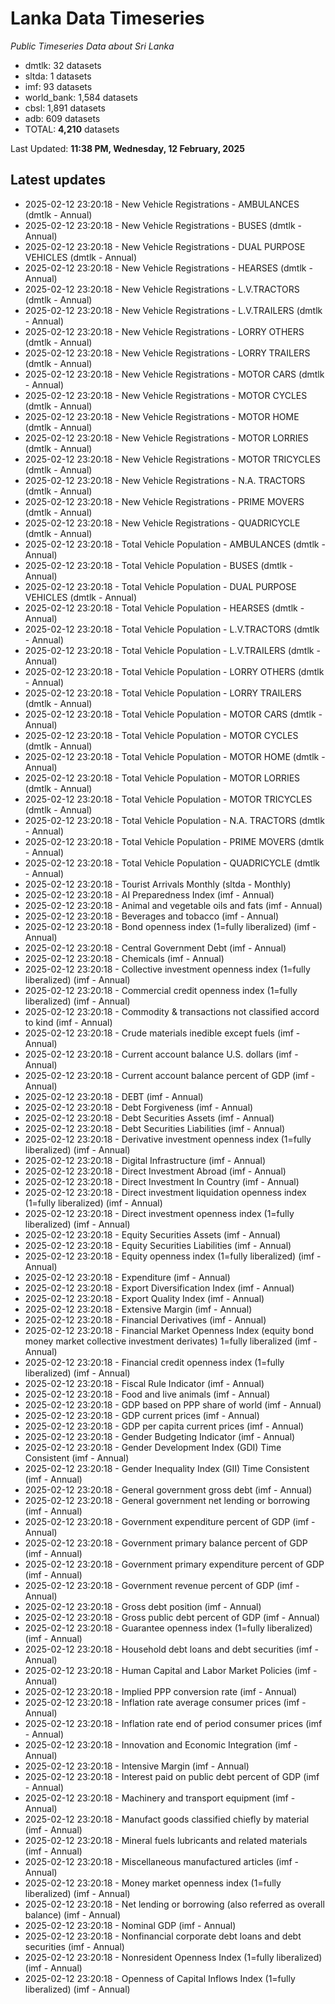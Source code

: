 # Lanka Data Timeseries
*Public Timeseries Data about Sri Lanka*

* dmtlk: 32 datasets
* sltda: 1 datasets
* imf: 93 datasets
* world_bank: 1,584 datasets
* cbsl: 1,891 datasets
* adb: 609 datasets
* TOTAL: **4,210** datasets

Last Updated: **11:38 PM, Wednesday, 12 February, 2025**

## Latest updates

* 2025-02-12 23:20:18 - New Vehicle Registrations - AMBULANCES (dmtlk - Annual)
* 2025-02-12 23:20:18 - New Vehicle Registrations - BUSES (dmtlk - Annual)
* 2025-02-12 23:20:18 - New Vehicle Registrations - DUAL PURPOSE VEHICLES (dmtlk - Annual)
* 2025-02-12 23:20:18 - New Vehicle Registrations - HEARSES (dmtlk - Annual)
* 2025-02-12 23:20:18 - New Vehicle Registrations - L.V.TRACTORS (dmtlk - Annual)
* 2025-02-12 23:20:18 - New Vehicle Registrations - L.V.TRAILERS (dmtlk - Annual)
* 2025-02-12 23:20:18 - New Vehicle Registrations - LORRY OTHERS (dmtlk - Annual)
* 2025-02-12 23:20:18 - New Vehicle Registrations - LORRY TRAILERS (dmtlk - Annual)
* 2025-02-12 23:20:18 - New Vehicle Registrations - MOTOR CARS (dmtlk - Annual)
* 2025-02-12 23:20:18 - New Vehicle Registrations - MOTOR CYCLES (dmtlk - Annual)
* 2025-02-12 23:20:18 - New Vehicle Registrations - MOTOR HOME (dmtlk - Annual)
* 2025-02-12 23:20:18 - New Vehicle Registrations - MOTOR LORRIES (dmtlk - Annual)
* 2025-02-12 23:20:18 - New Vehicle Registrations - MOTOR TRICYCLES (dmtlk - Annual)
* 2025-02-12 23:20:18 - New Vehicle Registrations - N.A. TRACTORS (dmtlk - Annual)
* 2025-02-12 23:20:18 - New Vehicle Registrations - PRIME MOVERS (dmtlk - Annual)
* 2025-02-12 23:20:18 - New Vehicle Registrations - QUADRICYCLE (dmtlk - Annual)
* 2025-02-12 23:20:18 - Total Vehicle Population - AMBULANCES (dmtlk - Annual)
* 2025-02-12 23:20:18 - Total Vehicle Population - BUSES (dmtlk - Annual)
* 2025-02-12 23:20:18 - Total Vehicle Population - DUAL PURPOSE VEHICLES (dmtlk - Annual)
* 2025-02-12 23:20:18 - Total Vehicle Population - HEARSES (dmtlk - Annual)
* 2025-02-12 23:20:18 - Total Vehicle Population - L.V.TRACTORS (dmtlk - Annual)
* 2025-02-12 23:20:18 - Total Vehicle Population - L.V.TRAILERS (dmtlk - Annual)
* 2025-02-12 23:20:18 - Total Vehicle Population - LORRY OTHERS (dmtlk - Annual)
* 2025-02-12 23:20:18 - Total Vehicle Population - LORRY TRAILERS (dmtlk - Annual)
* 2025-02-12 23:20:18 - Total Vehicle Population - MOTOR CARS (dmtlk - Annual)
* 2025-02-12 23:20:18 - Total Vehicle Population - MOTOR CYCLES (dmtlk - Annual)
* 2025-02-12 23:20:18 - Total Vehicle Population - MOTOR HOME (dmtlk - Annual)
* 2025-02-12 23:20:18 - Total Vehicle Population - MOTOR LORRIES (dmtlk - Annual)
* 2025-02-12 23:20:18 - Total Vehicle Population - MOTOR TRICYCLES (dmtlk - Annual)
* 2025-02-12 23:20:18 - Total Vehicle Population - N.A. TRACTORS (dmtlk - Annual)
* 2025-02-12 23:20:18 - Total Vehicle Population - PRIME MOVERS (dmtlk - Annual)
* 2025-02-12 23:20:18 - Total Vehicle Population - QUADRICYCLE (dmtlk - Annual)
* 2025-02-12 23:20:18 - Tourist Arrivals Monthly (sltda - Monthly)
* 2025-02-12 23:20:18 - AI Preparedness Index (imf - Annual)
* 2025-02-12 23:20:18 - Animal and vegetable oils and fats (imf - Annual)
* 2025-02-12 23:20:18 - Beverages and tobacco (imf - Annual)
* 2025-02-12 23:20:18 - Bond openness index (1=fully liberalized) (imf - Annual)
* 2025-02-12 23:20:18 - Central Government Debt (imf - Annual)
* 2025-02-12 23:20:18 - Chemicals (imf - Annual)
* 2025-02-12 23:20:18 - Collective investment openness index (1=fully liberalized) (imf - Annual)
* 2025-02-12 23:20:18 - Commercial credit openness index (1=fully liberalized) (imf - Annual)
* 2025-02-12 23:20:18 - Commodity & transactions not classified accord to kind (imf - Annual)
* 2025-02-12 23:20:18 - Crude materials inedible except fuels (imf - Annual)
* 2025-02-12 23:20:18 - Current account balance U.S. dollars (imf - Annual)
* 2025-02-12 23:20:18 - Current account balance percent of GDP (imf - Annual)
* 2025-02-12 23:20:18 - DEBT (imf - Annual)
* 2025-02-12 23:20:18 - Debt Forgiveness (imf - Annual)
* 2025-02-12 23:20:18 - Debt Securities Assets (imf - Annual)
* 2025-02-12 23:20:18 - Debt Securities Liabilities (imf - Annual)
* 2025-02-12 23:20:18 - Derivative investment openness index (1=fully liberalized) (imf - Annual)
* 2025-02-12 23:20:18 - Digital Infrastructure (imf - Annual)
* 2025-02-12 23:20:18 - Direct Investment Abroad (imf - Annual)
* 2025-02-12 23:20:18 - Direct Investment In Country (imf - Annual)
* 2025-02-12 23:20:18 - Direct investment liquidation openness index (1=fully liberalized) (imf - Annual)
* 2025-02-12 23:20:18 - Direct investment openness index (1=fully liberalized) (imf - Annual)
* 2025-02-12 23:20:18 - Equity Securities Assets (imf - Annual)
* 2025-02-12 23:20:18 - Equity Securities Liabilities (imf - Annual)
* 2025-02-12 23:20:18 - Equity openness index (1=fully liberalized) (imf - Annual)
* 2025-02-12 23:20:18 - Expenditure (imf - Annual)
* 2025-02-12 23:20:18 - Export Diversification Index (imf - Annual)
* 2025-02-12 23:20:18 - Export Quality Index (imf - Annual)
* 2025-02-12 23:20:18 - Extensive Margin (imf - Annual)
* 2025-02-12 23:20:18 - Financial Derivatives (imf - Annual)
* 2025-02-12 23:20:18 - Financial Market Openness Index (equity bond money market collective investment derivates) 1=fully liberalized (imf - Annual)
* 2025-02-12 23:20:18 - Financial credit openness index (1=fully liberalized) (imf - Annual)
* 2025-02-12 23:20:18 - Fiscal Rule Indicator (imf - Annual)
* 2025-02-12 23:20:18 - Food and live animals (imf - Annual)
* 2025-02-12 23:20:18 - GDP based on PPP share of world (imf - Annual)
* 2025-02-12 23:20:18 - GDP current prices (imf - Annual)
* 2025-02-12 23:20:18 - GDP per capita current prices (imf - Annual)
* 2025-02-12 23:20:18 - Gender Budgeting Indicator (imf - Annual)
* 2025-02-12 23:20:18 - Gender Development Index (GDI) Time Consistent (imf - Annual)
* 2025-02-12 23:20:18 - Gender Inequality Index (GII) Time Consistent (imf - Annual)
* 2025-02-12 23:20:18 - General government gross debt (imf - Annual)
* 2025-02-12 23:20:18 - General government net lending or borrowing (imf - Annual)
* 2025-02-12 23:20:18 - Government expenditure percent of GDP (imf - Annual)
* 2025-02-12 23:20:18 - Government primary balance percent of GDP (imf - Annual)
* 2025-02-12 23:20:18 - Government primary expenditure percent of GDP (imf - Annual)
* 2025-02-12 23:20:18 - Government revenue percent of GDP (imf - Annual)
* 2025-02-12 23:20:18 - Gross debt position (imf - Annual)
* 2025-02-12 23:20:18 - Gross public debt percent of GDP (imf - Annual)
* 2025-02-12 23:20:18 - Guarantee openness index (1=fully liberalized) (imf - Annual)
* 2025-02-12 23:20:18 - Household debt loans and debt securities (imf - Annual)
* 2025-02-12 23:20:18 - Human Capital and Labor Market Policies (imf - Annual)
* 2025-02-12 23:20:18 - Implied PPP conversion rate (imf - Annual)
* 2025-02-12 23:20:18 - Inflation rate average consumer prices (imf - Annual)
* 2025-02-12 23:20:18 - Inflation rate end of period consumer prices (imf - Annual)
* 2025-02-12 23:20:18 - Innovation and Economic Integration (imf - Annual)
* 2025-02-12 23:20:18 - Intensive Margin (imf - Annual)
* 2025-02-12 23:20:18 - Interest paid on public debt percent of GDP (imf - Annual)
* 2025-02-12 23:20:18 - Machinery and transport equipment (imf - Annual)
* 2025-02-12 23:20:18 - Manufact goods classified chiefly by material (imf - Annual)
* 2025-02-12 23:20:18 - Mineral fuels lubricants and related materials (imf - Annual)
* 2025-02-12 23:20:18 - Miscellaneous manufactured articles (imf - Annual)
* 2025-02-12 23:20:18 - Money market openness index (1=fully liberalized) (imf - Annual)
* 2025-02-12 23:20:18 - Net lending or borrowing (also referred as overall balance) (imf - Annual)
* 2025-02-12 23:20:18 - Nominal GDP (imf - Annual)
* 2025-02-12 23:20:18 - Nonfinancial corporate debt loans and debt securities (imf - Annual)
* 2025-02-12 23:20:18 - Nonresident Openness Index (1=fully liberalized) (imf - Annual)
* 2025-02-12 23:20:18 - Openness of Capital Inflows Index (1=fully liberalized) (imf - Annual)